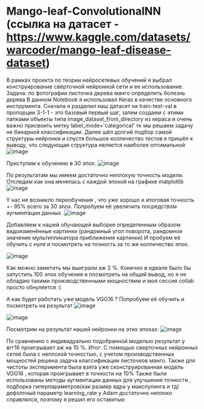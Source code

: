 # Mango-leaf-ConvolutionalNN (ссылка на датасет - https://www.kaggle.com/datasets/warcoder/mango-leaf-disease-dataset)
В рамках проекта по теории нейросетевых обучений я выбрал конструирование свёрточной нейронной сети и ее использование. Задача: по фотографии листочка дерева манго определить болезнь дерева 
В данном Notebook я использовал Keras в качестве основного инструмента. Сначала я разделил наш датасет на train-test-val в пропорции 3-1-1 - это базовый первый шаг, затем создаем с этими папками объекты типа image_dataset_from_directory из кераса и очень важно присвоить  метку label_mode='categorical' тк мы решаем задачу не бинарной классификации.
Далее шёл долгий подбор самой структуры нейронки и спустя большое колличество тестов я пришёл к выводу, что следующая структура является наиболее оптимальной
![image](https://github.com/Timurizi/Mango-leaf-ConvolutionalNN/assets/75172935/94882045-6903-4740-886c-fbb0a2c21ce0)

Приступим к обучению в 30 эпох. 
![image](https://github.com/Timurizi/Mango-leaf-ConvolutionalNN/assets/75172935/e9877c22-5f7b-46ff-a0dd-ce5eb8d63895)

По результатам мы имеем достаточно неплохую точность модели. Отследим как она менялась с каждой эпохой на графике matplotlib
![image](https://github.com/Timurizi/Mango-leaf-ConvolutionalNN/assets/75172935/2afa107c-2c4d-432c-a7a8-81d3629413aa)

У нас не возникло переобучения , что уже хорошо и итоговая точность +- 95% всего за 30 эпох. Попробуем её увеличить посредством аугментации данных.
![image](https://github.com/Timurizi/Mango-leaf-ConvolutionalNN/assets/75172935/13ea15c2-5069-4b57-a191-32270d6d492f)

Добавляем к нашей обучающей выборке определенным образом видоизменённые картинки (рандомный угол поворота, рандомное значение мультипликатора приближения картинки)
И пробуем её обучить c нуля и посмотреть на точность за то же колличество эпох.

![image](https://github.com/Timurizi/Mango-leaf-ConvolutionalNN/assets/75172935/9f9f1f4f-f4f9-4a61-a14f-b8223a4db70a)

Как можно заметить мы выиграли аж 2 %. Конечно в идеале было бы запустить 100 эпох обучения и посмотреть на общий вывод, но я не обладаю такими производственными мощностями и моя сессия collab просто обнуляется :(

А как будет работать уже  модель VGG16 ? Попробуем её обучить и посмотреть на результат
![image](https://github.com/Timurizi/Mango-leaf-ConvolutionalNN/assets/75172935/1864ade3-5dd0-4ac2-b947-c27adb28a95f)

![image](https://github.com/Timurizi/Mango-leaf-ConvolutionalNN/assets/75172935/5f1e1db0-9ab3-469d-8a89-1af648e5b4fa)

Посмотрим на результат нашей нейронки на этих эпохах:
![image](https://github.com/Timurizi/Mango-leaf-ConvolutionalNN/assets/75172935/68767f90-5b15-4fd9-b705-5b811b076fb3)


По сравнению с индивидуально подобранной моделью результат у вгг16  проигрывает аж на 10 %.
Итог: С помощью сверточных нейронных сетей была с неплохой точностью, с учетом производственных мощностей решена задача классификации листочков манго. Также для чистоты эксперимента была взята уже сконструированная модель VGG16 , которая проигрывает в точности на 10%
Также были использованы методы аугментации данных для улучшения точности , подборка гиперпараметров(как размер ядра у макспулинга и тд)  дефолтный параметр learning_rate у Adam достаточно неплохо справлялся, поэтому я решил его оставитью
